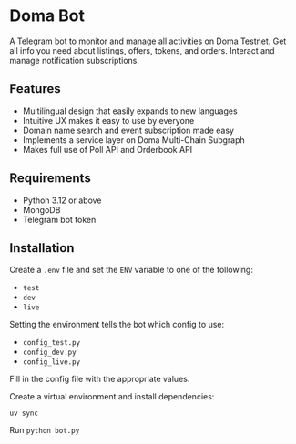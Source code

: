 # Doma Bot

A Telegram bot to monitor and manage all activities on Doma Testnet.
Get all info you need about listings, offers, tokens, and orders.
Interact and manage notification subscriptions.

## Features

- Multilingual design that easily expands to new languages
- Intuitive UX makes it easy to use by everyone
- Domain name search and event subscription made easy
- Implements a service layer on Doma Multi-Chain Subgraph
- Makes full use of Poll API and Orderbook API

## Requirements

- Python 3.12 or above
- MongoDB
- Telegram bot token

## Installation
Create a `.env` file and set the `ENV` variable to one of the following:
  - `test`
  - `dev`
  - `live`

Setting the environment tells the bot which config to use:
  - `config_test.py`
  - `config_dev.py`
  - `config_live.py`

Fill in the config file with the appropriate values.

Create a virtual environment and install dependencies:

`uv sync`

Run `python bot.py`